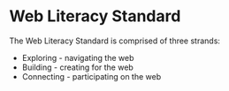 Web Literacy Standard
=====================

The Web Literacy Standard is comprised of three strands:

* Exploring - navigating the web
* Building - creating for the web
* Connecting - participating on the web 
